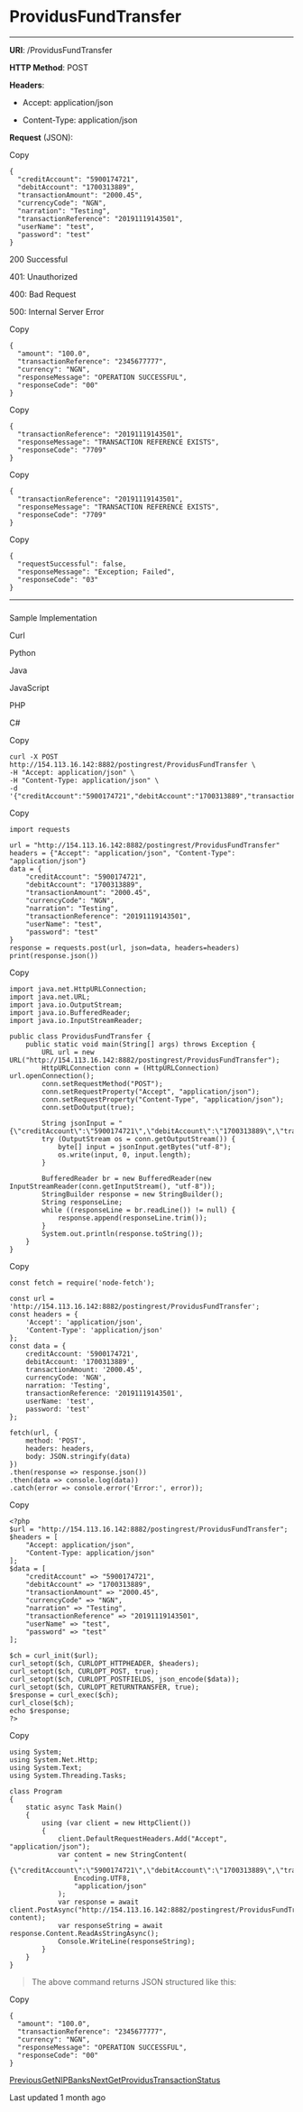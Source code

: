 # ProvidusFundTransfer

* * *

**URI**: /ProvidusFundTransfer

**HTTP Method**: POST

**Headers**:

*   Accept: application/json
    
*   Content-Type: application/json
    

**Request** (JSON):

Copy

```
{
  "creditAccount": "5900174721",
  "debitAccount": "1700313889",
  "transactionAmount": "2000.45",
  "currencyCode": "NGN",
  "narration": "Testing",
  "transactionReference": "20191119143501",
  "userName": "test",
  "password": "test"
}
```

200 Successful

[](#tab-id-200-successful)

401: Unauthorized

[](#tab-id-401-unauthorized)

400: Bad Request

[](#tab-id-400-bad-request)

500: Internal Server Error

[](#tab-id-500-internal-server-error)

Copy

```
{
  "amount": "100.0",
  "transactionReference": "2345677777",
  "currency": "NGN",
  "responseMessage": "OPERATION SUCCESSFUL",
  "responseCode": "00"
}
```

Copy

```
{
  "transactionReference": "20191119143501",
  "responseMessage": "TRANSACTION REFERENCE EXISTS",
  "responseCode": "7709"
}
```

Copy

```
{
  "transactionReference": "20191119143501",
  "responseMessage": "TRANSACTION REFERENCE EXISTS",
  "responseCode": "7709"
}
```

Copy

```
{
  "requestSuccessful": false,
  "responseMessage": "Exception; Failed",
  "responseCode": "03"
}
```

* * *

### 

[](#sample-implementation)

Sample Implementation

Curl

[](#tab-curl)

Python

[](#tab-python)

Java

[](#tab-java)

JavaScript

[](#tab-javascript)

PHP

[](#tab-php)

C#

[](#tab-c)

Copy

```
curl -X POST http://154.113.16.142:8882/postingrest/ProvidusFundTransfer \
-H "Accept: application/json" \
-H "Content-Type: application/json" \
-d '{"creditAccount":"5900174721","debitAccount":"1700313889","transactionAmount":"2000.45","currencyCode":"NGN","narration":"Testing","transactionReference":"20191119143501","userName":"test","password":"test"}'
```

Copy

```
import requests

url = "http://154.113.16.142:8882/postingrest/ProvidusFundTransfer"
headers = {"Accept": "application/json", "Content-Type": "application/json"}
data = {
    "creditAccount": "5900174721",
    "debitAccount": "1700313889",
    "transactionAmount": "2000.45",
    "currencyCode": "NGN",
    "narration": "Testing",
    "transactionReference": "20191119143501",
    "userName": "test",
    "password": "test"
}
response = requests.post(url, json=data, headers=headers)
print(response.json())
```

Copy

```
import java.net.HttpURLConnection;
import java.net.URL;
import java.io.OutputStream;
import java.io.BufferedReader;
import java.io.InputStreamReader;

public class ProvidusFundTransfer {
    public static void main(String[] args) throws Exception {
        URL url = new URL("http://154.113.16.142:8882/postingrest/ProvidusFundTransfer");
        HttpURLConnection conn = (HttpURLConnection) url.openConnection();
        conn.setRequestMethod("POST");
        conn.setRequestProperty("Accept", "application/json");
        conn.setRequestProperty("Content-Type", "application/json");
        conn.setDoOutput(true);

        String jsonInput = "{\"creditAccount\":\"5900174721\",\"debitAccount\":\"1700313889\",\"transactionAmount\":\"2000.45\",\"currencyCode\":\"NGN\",\"narration\":\"Testing\",\"transactionReference\":\"20191119143501\",\"userName\":\"test\",\"password\":\"test\"}";
        try (OutputStream os = conn.getOutputStream()) {
            byte[] input = jsonInput.getBytes("utf-8");
            os.write(input, 0, input.length);
        }

        BufferedReader br = new BufferedReader(new InputStreamReader(conn.getInputStream(), "utf-8"));
        StringBuilder response = new StringBuilder();
        String responseLine;
        while ((responseLine = br.readLine()) != null) {
            response.append(responseLine.trim());
        }
        System.out.println(response.toString());
    }
}
```

Copy

```
const fetch = require('node-fetch');

const url = 'http://154.113.16.142:8882/postingrest/ProvidusFundTransfer';
const headers = {
    'Accept': 'application/json',
    'Content-Type': 'application/json'
};
const data = {
    creditAccount: '5900174721',
    debitAccount: '1700313889',
    transactionAmount: '2000.45',
    currencyCode: 'NGN',
    narration: 'Testing',
    transactionReference: '20191119143501',
    userName: 'test',
    password: 'test'
};

fetch(url, {
    method: 'POST',
    headers: headers,
    body: JSON.stringify(data)
})
.then(response => response.json())
.then(data => console.log(data))
.catch(error => console.error('Error:', error));
```

Copy

```
<?php
$url = "http://154.113.16.142:8882/postingrest/ProvidusFundTransfer";
$headers = [
    "Accept: application/json",
    "Content-Type: application/json"
];
$data = [
    "creditAccount" => "5900174721",
    "debitAccount" => "1700313889",
    "transactionAmount" => "2000.45",
    "currencyCode" => "NGN",
    "narration" => "Testing",
    "transactionReference" => "20191119143501",
    "userName" => "test",
    "password" => "test"
];

$ch = curl_init($url);
curl_setopt($ch, CURLOPT_HTTPHEADER, $headers);
curl_setopt($ch, CURLOPT_POST, true);
curl_setopt($ch, CURLOPT_POSTFIELDS, json_encode($data));
curl_setopt($ch, CURLOPT_RETURNTRANSFER, true);
$response = curl_exec($ch);
curl_close($ch);
echo $response;
?>
```

Copy

```
using System;
using System.Net.Http;
using System.Text;
using System.Threading.Tasks;

class Program
{
    static async Task Main()
    {
        using (var client = new HttpClient())
        {
            client.DefaultRequestHeaders.Add("Accept", "application/json");
            var content = new StringContent(
                "{\"creditAccount\":\"5900174721\",\"debitAccount\":\"1700313889\",\"transactionAmount\":\"2000.45\",\"currencyCode\":\"NGN\",\"narration\":\"Testing\",\"transactionReference\":\"20191119143501\",\"userName\":\"test\",\"password\":\"test\"}",
                Encoding.UTF8,
                "application/json"
            );
            var response = await client.PostAsync("http://154.113.16.142:8882/postingrest/ProvidusFundTransfer", content);
            var responseString = await response.Content.ReadAsStringAsync();
            Console.WriteLine(responseString);
        }
    }
}
```

> The above command returns JSON structured like this:

Copy

```
{
  "amount": "100.0",
  "transactionReference": "2345677777",
  "currency": "NGN",
  "responseMessage": "OPERATION SUCCESSFUL",
  "responseCode": "00"
}
```

[PreviousGetNIPBanks](/third-party-generic-api/getnipbanks)[NextGetProvidusTransactionStatus](/third-party-generic-api/getprovidustransactionstatus)

Last updated 1 month ago